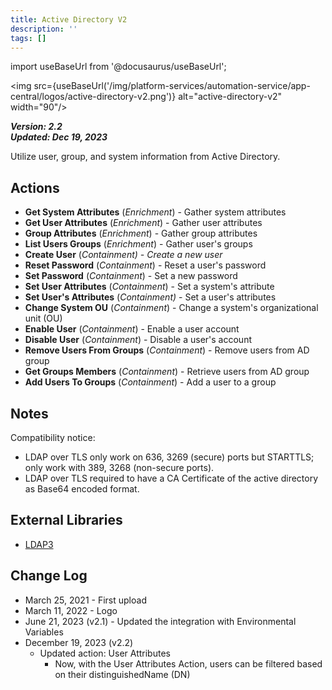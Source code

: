 ```yaml
---
title: Active Directory V2
description: ''
tags: []
---
```


import useBaseUrl from '@docusaurus/useBaseUrl';

<img src={useBaseUrl('/img/platform-services/automation-service/app-central/logos/active-directory-v2.png')} alt="active-directory-v2" width="90"/>

***Version: 2.2  
Updated: Dec 19, 2023***

Utilize user, group, and system information from Active Directory.   

## Actions

* **Get System Attributes** (*Enrichment*) - Gather system attributes
* **Get User Attributes** (*Enrichment*) - Gather user attributes
* **Group Attributes** (*Enrichment*) - Gather group attributes
* **List Users Groups** (*Enrichment*) - Gather user's groups
* **Create User** (*Containment) - Create a new user*
* **Reset Password** (*Containment*) - Reset a user's password
* **Set Password** (*Containment*) - Set a new password
* **Set User Attributes** (*Containment*) - Set a system's attribute
* **Set User's Attributes** (*Containment)* - Set a user's attributes
* **Change System OU** (*Containment*) - Change a system's organizational unit (OU)
* **Enable User** (*Containment*) - Enable a user account
* **Disable User** (*Containment*) - Disable a user's account
* **Remove Users From Groups** (*Containment*) - Remove users from AD group
* **Get Groups Members** (*Containment*) - Retrieve users from AD group
* **Add Users To Groups** (*Containment*) - Add a user to a group

## Notes

Compatibility notice:

* LDAP over TLS only work on 636, 3269 (secure) ports but STARTTLS; only work with 389, 3268 (non-secure ports).
* LDAP over TLS required to have a CA Certificate of the active directory as Base64 encoded format.

## External Libraries

* [LDAP3](https://github.com/cannatag/ldap3/blob/master/LICENSE.txt)

## Change Log

* March 25, 2021 - First upload
* March 11, 2022 - Logo
* June 21, 2023 (v2.1) - Updated the integration with Environmental Variables
* December 19, 2023 (v2.2)
	+ Updated action: User Attributes
		- Now, with the User Attributes Action, users can be filtered based on their distinguishedName (DN)
